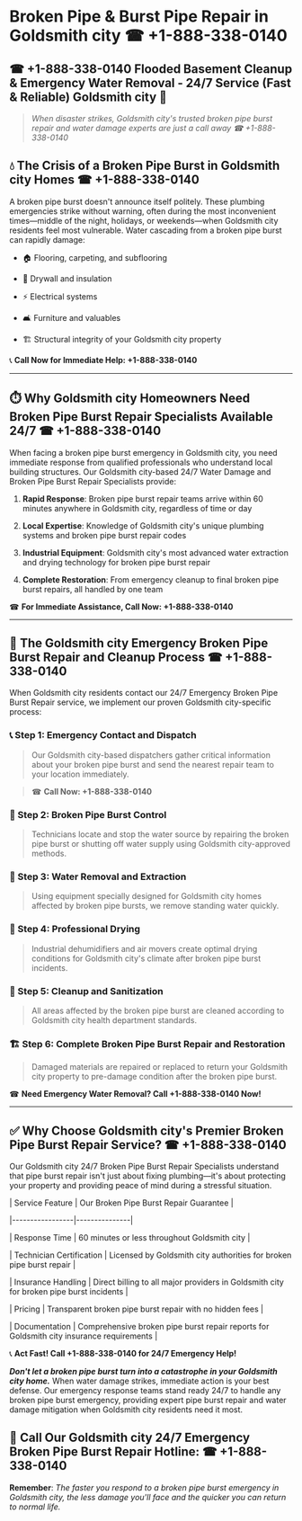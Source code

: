 # Broken Pipe & Burst Pipe Repair in Goldsmith city ☎ +1-888-338-0140  
## ☎ +1-888-338-0140 Flooded Basement Cleanup & Emergency Water Removal - 24/7 Service (Fast & Reliable) Goldsmith city 🚨  

> *When disaster strikes, Goldsmith city's trusted broken pipe burst repair and water damage experts are just a call away ☎ +1-888-338-0140*  

## 💧 The Crisis of a Broken Pipe Burst in Goldsmith city Homes ☎ +1-888-338-0140  

A broken pipe burst doesn't announce itself politely. These plumbing emergencies strike without warning, often during the most inconvenient times—middle of the night, holidays, or weekends—when Goldsmith city residents feel most vulnerable. Water cascading from a broken pipe burst can rapidly damage:  

* 🏠 Flooring, carpeting, and subflooring  
* 🧱 Drywall and insulation  
* ⚡ Electrical systems  
* 🛋️ Furniture and valuables  
* 🏗️ Structural integrity of your Goldsmith city property  

📞 **Call Now for Immediate Help: +1-888-338-0140**  

---  

## ⏱️ Why Goldsmith city Homeowners Need Broken Pipe Burst Repair Specialists Available 24/7 ☎ +1-888-338-0140  

When facing a broken pipe burst emergency in Goldsmith city, you need immediate response from qualified professionals who understand local building structures. Our Goldsmith city-based 24/7 Water Damage and Broken Pipe Burst Repair Specialists provide:  

1. **Rapid Response**: Broken pipe burst repair teams arrive within 60 minutes anywhere in Goldsmith city, regardless of time or day  
2. **Local Expertise**: Knowledge of Goldsmith city's unique plumbing systems and broken pipe burst repair codes  
3. **Industrial Equipment**: Goldsmith city's most advanced water extraction and drying technology for broken pipe burst repair  
4. **Complete Restoration**: From emergency cleanup to final broken pipe burst repairs, all handled by one team  

☎ **For Immediate Assistance, Call Now: +1-888-338-0140**  

---  

## 🔧 The Goldsmith city Emergency Broken Pipe Burst Repair and Cleanup Process ☎ +1-888-338-0140  

When Goldsmith city residents contact our 24/7 Emergency Broken Pipe Burst Repair service, we implement our proven Goldsmith city-specific process:  

### 📞 Step 1: Emergency Contact and Dispatch  
> Our Goldsmith city-based dispatchers gather critical information about your broken pipe burst and send the nearest repair team to your location immediately.  
> ☎ **Call Now: +1-888-338-0140**  

### 🚿 Step 2: Broken Pipe Burst Control  
> Technicians locate and stop the water source by repairing the broken pipe burst or shutting off water supply using Goldsmith city-approved methods.  

### 🌊 Step 3: Water Removal and Extraction  
> Using equipment specially designed for Goldsmith city homes affected by broken pipe bursts, we remove standing water quickly.  

### 💨 Step 4: Professional Drying  
> Industrial dehumidifiers and air movers create optimal drying conditions for Goldsmith city's climate after broken pipe burst incidents.  

### 🧼 Step 5: Cleanup and Sanitization  
> All areas affected by the broken pipe burst are cleaned according to Goldsmith city health department standards.  

### 🏗️ Step 6: Complete Broken Pipe Burst Repair and Restoration  
> Damaged materials are repaired or replaced to return your Goldsmith city property to pre-damage condition after the broken pipe burst.  

☎ **Need Emergency Water Removal? Call +1-888-338-0140 Now!**  

---  

## ✅ Why Choose Goldsmith city's Premier Broken Pipe Burst Repair Service? ☎ +1-888-338-0140  

Our Goldsmith city 24/7 Broken Pipe Burst Repair Specialists understand that pipe burst repair isn't just about fixing plumbing—it's about protecting your property and providing peace of mind during a stressful situation.  

| Service Feature | Our Broken Pipe Burst Repair Guarantee |  
|-----------------|---------------|  
| Response Time | 60 minutes or less throughout Goldsmith city |  
| Technician Certification | Licensed by Goldsmith city authorities for broken pipe burst repair |  
| Insurance Handling | Direct billing to all major providers in Goldsmith city for broken pipe burst incidents |  
| Pricing | Transparent broken pipe burst repair with no hidden fees |  
| Documentation | Comprehensive broken pipe burst repair reports for Goldsmith city insurance requirements |  

📞 **Act Fast! Call +1-888-338-0140 for 24/7 Emergency Help!**  

***Don't let a broken pipe burst turn into a catastrophe in your Goldsmith city home.*** When water damage strikes, immediate action is your best defense. Our emergency response teams stand ready 24/7 to handle any broken pipe burst emergency, providing expert pipe burst repair and water damage mitigation when Goldsmith city residents need it most.  

## 📱 Call Our Goldsmith city 24/7 Emergency Broken Pipe Burst Repair Hotline: ☎ +1-888-338-0140  

**Remember**: *The faster you respond to a broken pipe burst emergency in Goldsmith city, the less damage you'll face and the quicker you can return to normal life.*